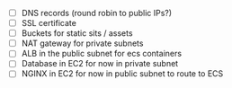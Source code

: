 - [ ] DNS records (round robin to public IPs?)
- [ ] SSL certificate
- [ ] Buckets for static sits / assets
- [ ] NAT gateway for private subnets
- [ ] ALB in the public subnet for ecs containers
- [ ] Database in EC2 for now in private subnet
- [ ] NGINX in EC2 for now in public subnet to route to ECS
